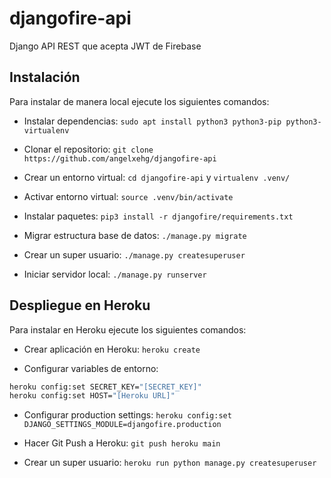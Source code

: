 # djangofire-api

Django API REST que acepta JWT de Firebase

## Instalación

Para instalar de manera local ejecute los siguientes comandos:

- Instalar dependencias: `sudo apt install python3 python3-pip python3-virtualenv`

- Clonar el repositorio: `git clone https://github.com/angelxehg/djangofire-api`

- Crear un entorno virtual: `cd djangofire-api` y `virtualenv .venv/`

- Activar entorno virtual: `source .venv/bin/activate`

- Instalar paquetes: `pip3 install -r djangofire/requirements.txt`

- Migrar estructura base de datos: `./manage.py migrate`

- Crear un super usuario: `./manage.py createsuperuser`

- Iniciar servidor local: `./manage.py runserver`

## Despliegue en Heroku

Para instalar en Heroku ejecute los siguientes comandos:

- Crear aplicación en Heroku: `heroku create`

- Configurar variables de entorno:

```bash
heroku config:set SECRET_KEY="[SECRET_KEY]"
heroku config:set HOST="[Heroku URL]"
```

- Configurar production settings: `heroku config:set DJANGO_SETTINGS_MODULE=djangofire.production`

- Hacer Git Push a Heroku: `git push heroku main`

- Crear un super usuario: `heroku run python manage.py createsuperuser`
